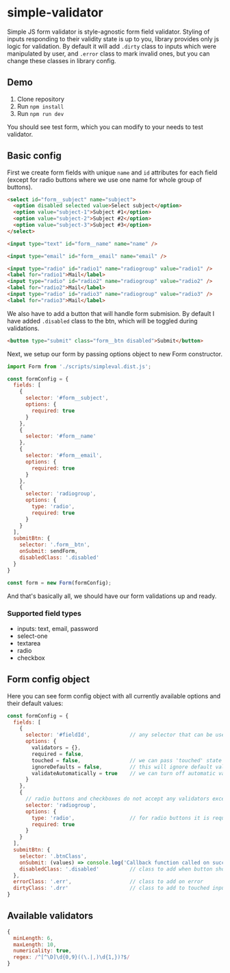 # simple-validator

Simple JS form validator is style-agnostic form field validator. Styling of inputs responding to their validity state is up to you, library provides only js logic for validation. 
By default it will add `.dirty` class to inputs which were manipulated by user, and `.error` class to mark invalid ones, but you can change these classes in library config.

## Demo

1. Clone repository
2. Run `npm install`
3. Run `npm run dev`

You should see test form, which you can modify to your needs to test validator.

## Basic config

First we create form fields with unique `name` and `id` attributes for each field (except for radio buttons where we use one name for whole group of buttons).

```html
<select id="form__subject" name="subject">
  <option disabled selected value>Select subject</option>
  <option value="subject-1">Subject #1</option>
  <option value="subject-2">Subject #2</option>
  <option value="subject-3">Subject #3</option>
</select>

<input type="text" id="form__name" name="name" />

<input type="email" id="form__email" name="email" />

<input type="radio" id="radio1" name="radiogroup" value="radio1" />
<label for="radio1">Mail</label>
<input type="radio" id="radio2" name="radiogroup" value="radio2" />
<label for="radio2">Mail</label>
<input type="radio" id="radio3" name="radiogroup" value="radio3" />
<label for="radio3">Mail</label>
```

We also have to add a button that will handle form submision. By default I have added `.disabled` class to the btn, which will be toggled during validations.

```html
<button type="submit" class="form__btn disabled">Submit</button>
```

Next, we setup our form by passing options object to new Form constructor.

```javascript
import Form from './scripts/simpleval.dist.js';

const formConfig = {
  fields: [
    {
      selector: '#form__subject',
      options: {
        required: true
      }
    },
    {
      selector: '#form__name'
    },
    {
      selector: '#form__email',
      options: {
        required: true
      }
    },
    {
      selector: 'radiogroup',
      options: {
        type: 'radio',
        required: true
      }
    }
  ],
  submitBtn: {
    selector: '.form__btn',
    onSubmit: sendForm,
    disabledClass: '.disabled'
  }
}

const form = new Form(formConfig);
```

And that's basically all, we should have our form validations up and ready.

### Supported field types

- inputs: text, email, password
- select-one
- textarea
- radio
- checkbox

## Form config object

Here you can see form config object with all currently available options and their default values:

```javascript
const formConfig = {
  fields: [
    {
      selector: '#fieldId',             // any selector that can be used with document.querySelector function in JS
      options: {
        validators = {},
        required = false,
        touched = false,                // we can pass 'touched' state on form creation if for example we prepopulate form with value
        ignoreDefaults = false,         // this will ignore default validators, currently applied only to email inputs
        validateAutomatically = true    // we can turn off automatic validation if we want to validate only by force
      }
    },
    {
      // radio buttons and checkboxes do not accept any validators except for 'required' option
      selector: 'radiogroup',
      options: {
        type: 'radio',                  // for radio buttons it is required to pass 'type' option
        required: true
      }
    }
  ],
  submitBtn: {
    selector: '.btnClass',
    onSubmit: (values) => console.log('Callback function called on successfull form submit. Returns object will {field: value} pairs'),
    disabledClass: '.disabled'          // class to add when button should be disabled (form invalid)
  },
  errorClass: '.err',                   // class to add on error
  dirtyClass: '.drr'                    // class to add to touched inputs
}
```

## Available validators

```javascript
{
  minLength: 6,
  maxLength: 10,
  numericality: true,
  regex: /^[^\D]\d{0,9}((\.|,)\d{1,})?$/
}
```